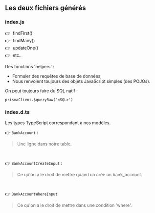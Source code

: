 ## Les deux fichiers générés

<div grid="~ cols-2 gap-6" class="relative">

<div class="pr-3 border-r">

### index.js

👉 &nbsp;findFirst()  
👉 &nbsp;findMany()  
👉 &nbsp;updateOne()  
👉 &nbsp;etc..

Des fonctions 'helpers' :
- Formuler des requêtes de base de données,
- Nous renvoient toujours des objets JavaScript simples (des POJOs).

<div class="text-sm mt-10">
<div class="-mb-3">
On peut toujours faire du SQL natif :
</div>

`prismaClient.$queryRaw('<SQL>')`
</div>

</div>
<div v-click>

### index.d.ts

Les types TypeScript correspondant à nos modèles.

👉 `BankAccount` :
> Une ligne dans notre table.

<br>
 
👉 `BankAccountCreateInput` :
> Ce qu'on a le droit de mettre quand on crée un bank_account.

<br>

👉 `BankAccountWhereInput`
> Ce qu'on a le droit de mettre dans une condition 'where'.

</div>
</div>

<!--
#### Des POJOs, contrairement à d'autres ORMs qui ont tendance à renvoyer des instances de modèles.

### $queryRaw : Je l'ai utilisé pour une requête de recherche de texte pour enlever les caractères accentués via un plugin de Postgres...
#### Mais attention ici on perdra les vérifications de syntaxe.
-->
